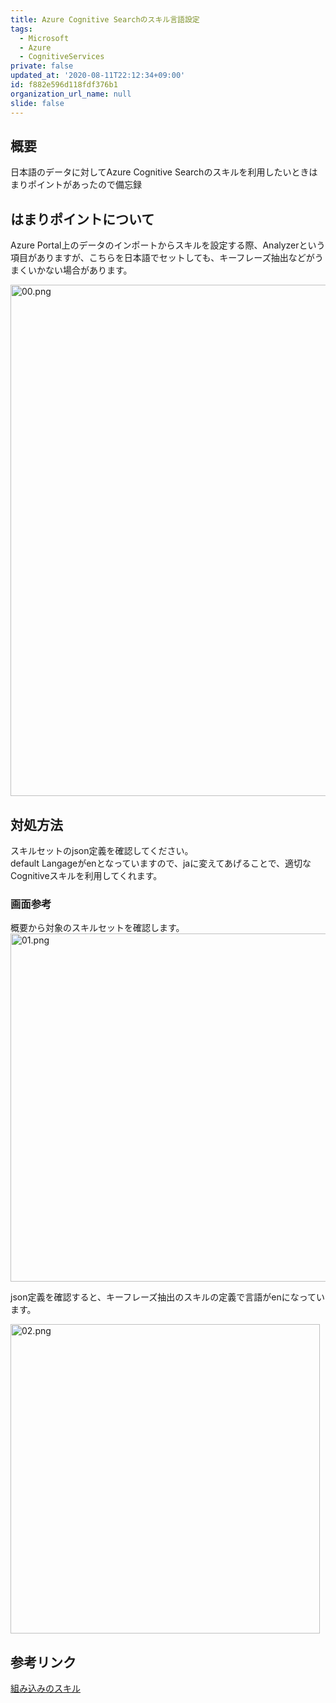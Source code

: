 ```yaml
---
title: Azure Cognitive Searchのスキル言語設定
tags:
  - Microsoft
  - Azure
  - CognitiveServices
private: false
updated_at: '2020-08-11T22:12:34+09:00'
id: f882e596d118fdf376b1
organization_url_name: null
slide: false
---
```


## 概要

日本語のデータに対してAzure Cognitive Searchのスキルを利用したいときはまりポイントがあったので備忘録

## はまりポイントについて

Azure Portal上のデータのインポートからスキルを設定する際、Analyzerという項目がありますが、こちらを日本語でセットしても、キーフレーズ抽出などがうまくいかない場合があります。



<img width="818" alt="00.png" src="https://qiita-image-store.s3.ap-northeast-1.amazonaws.com/0/281819/b3026194-64ac-4962-7187-5778f0ab95c2.png">

## 対処方法

スキルセットのjson定義を確認してください。  
default Langageがenとなっていますので、jaに変えてあげることで、適切なCognitiveスキルを利用してくれます。


### 画面参考

概要から対象のスキルセットを確認します。
<img width="557" alt="01.png" src="https://qiita-image-store.s3.ap-northeast-1.amazonaws.com/0/281819/4a040d04-bc80-1c5d-2cba-64c3959827b0.png">


json定義を確認すると、キーフレーズ抽出のスキルの定義で言語がenになっています。

<img width="495" alt="02.png" src="https://qiita-image-store.s3.ap-northeast-1.amazonaws.com/0/281819/bf8a5f3d-7612-9246-9d2d-da6f80f81647.png">



## 参考リンク

[組み込みのスキル](https://docs.microsoft.com/ja-jp/azure/search/cognitive-search-predefined-skills#built-in-skills)


